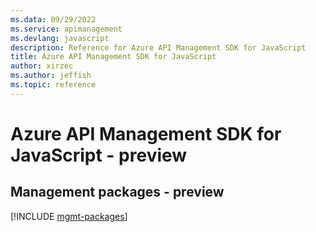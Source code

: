 ```yaml
---
ms.data: 09/29/2022
ms.service: apimanagement
ms.devlang: javascript
description: Reference for Azure API Management SDK for JavaScript
title: Azure API Management SDK for JavaScript
author: xirzec
ms.author: jeffish
ms.topic: reference
---
```

# Azure API Management SDK for JavaScript - preview

## Management packages - preview
[!INCLUDE [mgmt-packages](api-management-mgmt-index.md)]
